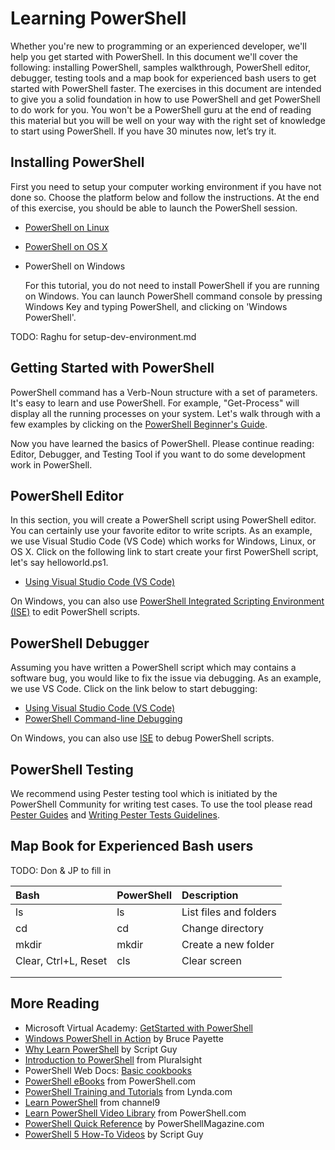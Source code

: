 Learning PowerShell
====

Whether you're new to programming or an experienced developer, we'll help you get started with PowerShell.
In this document we'll cover the following: installing PowerShell, samples walkthrough, PowerShell editor, debugger, testing tools and a map book for experienced bash users to get started with PowerShell faster. The exercises in this document are intended to give you a solid foundation in how to use PowerShell and get PowerShell to do work for you. You won't be a PowerShell guru at the end of reading this material but you will be well on your way with the right set of knowledge to start using PowerShell. If you have 30 minutes now, let’s try it.


Installing PowerShell
----

First you need to setup your computer working environment if you have not done so. Choose the platform below and follow the instructions. At the end of this exercise, you should be able to launch the PowerShell session.


- [PowerShell on Linux][powershell-on-linux]
- [PowerShell on OS X][powershell-on-os-x]
- PowerShell on Windows

  For this tutorial, you do not need to install PowerShell if you are running on Windows. You can launch PowerShell command console by pressing Windows Key and typing PowerShell, and clicking on 'Windows PowerShell'.

[powershell-on-linux]: https://github.com/PowerShell/PowerShell/blob/master/docs/building/linux.md
[powershell-on-os-x]: https://github.com/PowerShell/PowerShell/blob/master/docs/building/osx.md

TODO: Raghu for setup-dev-environment.md


Getting Started with PowerShell
----
PowerShell command has a Verb-Noun structure with a set of parameters. It's easy to learn and use PowerShell. For example, "Get-Process" will display all the running processes on your system. Let's walk through with a few examples by clicking on the [PowerShell Beginner's Guide](powershell-beginners-guide.md).

Now you have learned the basics of PowerShell. Please continue reading: Editor, Debugger, and Testing Tool if you want to do some development work in PowerShell.

PowerShell Editor
----

In this section, you will create a PowerShell script using PowerShell editor. You can certainly use your favorite editor to write scripts. As an example, we use Visual Studio Code (VS Code) which works for Windows, Linux, or OS X. Click on the following link to start create your first PowerShell script, let's say helloworld.ps1.

- [Using Visual Studio Code (VS Code)][use-vscode-editor]

On Windows, you can also use [PowerShell Integrated Scripting Environment (ISE)][use-ise-editor] to edit PowerShell scripts.

[use-vscode-editor]:./using-vscode.md#editing-with-vs-code
[use-ise-editor]:./using-ise.md#editing-with-ise

PowerShell Debugger
----

Assuming you have written a PowerShell script which may contains a software bug, you would like to fix the issue via debugging. As an example, we use VS Code. Click on the link below to start debugging:

- [Using Visual Studio Code (VS Code)][use-vscode-debugger]
- [PowerShell Command-line Debugging][cli-debugging]

On Windows, you can also use  [ISE][use-ise-debugger] to debug PowerShell scripts.

[use-vscode-debugger]:./using-vscode.md#debugging-with-vs-code
[use-ise-debugger]:./using-ise.md#debugging-with-ise
[cli-debugging]:./debugging-from-commandline.md


PowerShell Testing
----

We recommend using Pester testing tool which is initiated by the PowerShell Community for writing test cases. To use the tool please read [ Pester Guides](https://github.com/pester/Pester) and [Writing Pester Tests Guidelines](https://github.com/PowerShell/PowerShell/blob/master/docs/testing-guidelines/WritingPesterTests.md).


Map Book for Experienced Bash users
----

TODO: Don & JP to fill in

| Bash           | PowerShell    | Description     |
|:---------------|:--------------|:----------------|
| ls             |ls             |List files and folders   
| cd             |cd             |Change directory    
| mkdir          |mkdir          |Create a new folder
| Clear, Ctrl+L, Reset | cls | Clear screen
|                |               |                 |   
|                |               |                 ||


More Reading
----
- Microsoft Virtual Academy: [GetStarted with PowerShell][getstarted-with-powershell]
- [Windows PowerShell in Action][in-action] by Bruce Payette
- [Why Learn PowerShell][why-learn-powershell] by Script Guy
- [Introduction to PowerShell][powershell-intro] from Pluralsight
- PowerShell Web Docs: [Basic cookbooks][basic-cookbooks]
- [PowerShell eBooks][ebooks-from-powershell.com] from PowerShell.com
- [PowerShell Training and Tutorials][lynda-training] from Lynda.com
- [Learn PowerShell][channel9-learn-powershell] from channel9
- [Learn PowerShell Video Library][powershell.com-learn-powershell] from PowerShell.com
- [PowerShell Quick Reference][quick-reference] by PowerShellMagazine.com
- [PowerShell 5 How-To Videos][script-guy-how-to] by Script Guy


[getstarted-with-powershell]: https://channel9.msdn.com/Series/GetStartedPowerShell3
[in-action]: https://www.amazon.com/Windows-PowerShell-Action-Second-Payette/dp/1935182137
[why-learn-powershell]: https://blogs.technet.microsoft.com/heyscriptingguy/2014/10/18/weekend-scripter-why-learn-powershell/
[powershell-intro]: https://www.pluralsight.com/courses/powershell-intro
[basic-cookbooks]: https://msdn.microsoft.com/en-us/powershell/scripting/getting-started/basic-cookbooks
[ebooks-from-powershell.com]: http://powershell.com/cs/blogs/ebookv2/default.aspx
[lynda-training]: https://www.lynda.com/PowerShell-training-tutorials/5779-0.html
[channel9-learn-powershell]: https://channel9.msdn.com/Search?term=powershell#ch9Search
[powershell.com-learn-powershell]: http://powershell.com/cs/media/14/default.aspx
[quick-reference]: http://www.powershellmagazine.com/2014/04/24/windows-powershell-4-0-and-other-quick-reference-guides/
[script-guy-how-to]:https://blogs.technet.microsoft.com/tommypatterson/2015/09/04/ed-wilsons-powershell5-videos-now-on-channel9-2/
